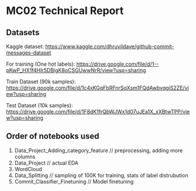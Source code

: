 # MC02 Technical Report

## Datasets
Kaggle dataset:
https://www.kaggle.com/dhruvildave/github-commit-messages-dataset

For training (One hot labels):
https://drive.google.com/file/d/1--pKwP_HX1f4HIr5DBigK8oCSGUwwNrR/view?usp=sharing

Train Dataset (90k samples): 
https://drive.google.com/file/d/1c4xKGqFbRFnrSqXsm1FQdAwbvqgiS2ZE/view?usp=sharing

Test Dataset (10k samples): 
https://drive.google.com/file/d/1F8dK1frQbWJWx1d07uJEa1X_xXBtwTPP/view?usp=sharing


## Order of notebooks used
1. Data_Project_Adding_category_feature // preprocessing, adding more columns
2. Data_Project  // actual EDA
3. WordCloud 
4. Data_Splitting // sampling of 100K for training, stats of label distrubution
5. Commit_Classifier_Finetuning // Model finetuning

